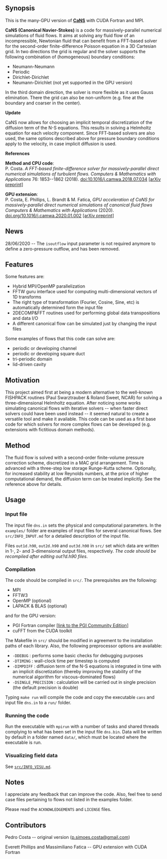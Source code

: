 ## Synopsis

This is the many-GPU version of [**CaNS**](https://github.com/maxcuda/CaNS) with CUDA Fortran and MPI.

**CaNS (Canonical Navier-Stokes)** is a code for massively-parallel numerical simulations of fluid flows. It aims at solving any fluid flow of an incompressible, Newtonian fluid that can benefit from a FFT-based solver for the second-order finite-difference Poisson equation in a 3D Cartesian grid. In two directions the grid is regular and the solver supports the following combination of (homogeneous) boundary conditions:

 * Neumann-Neumann
 * Periodic
 * Dirichlet-Dirichlet
 * Neumann-Dirichlet (not yet supported in the GPU version)

In the third domain direction, the solver is more flexible as it uses Gauss elimination. There the grid can also be non-uniform (e.g. fine at the boundary and coarser in the center).

**Update**

CaNS now allows for choosing an implicit temporal discretization of the diffusion term of the N-S equations. This results in solving a Helmholtz equation for each velocity component. Since FFT-based solvers are also used, the same options described above for pressure boundary conditions apply to the velocity, in case implicit diffusion is used.

**References**

**Method and CPU code**:  
P. Costa. *A FFT-based finite-difference solver for massively-parallel direct numerical simulations of turbulent flows.* *Computers & Mathematics with Applications* 76: 1853--1862 (2018). [doi:10.1016/j.camwa.2018.07.034](https://doi.org/10.1016/j.camwa.2018.07.034) [[arXiv preprint]](https://arxiv.org/abs/1802.10323)

**GPU extension**:  
P. Costa, E. Phillips, L. Brandt & M. Fatica, *GPU acceleration of CaNS for massively-parallel direct numerical simulations of canonical fluid flows* *Computers & Mathematics with Applications* (2020). [doi.org/10.1016/j.camwa.2020.01.002](https://doi.org/10.1016/j.camwa.2020.01.002) [[arXiv preprint]](https://arxiv.org/abs/2001.05234)

## News

28/06/2020 -- The `isoutflow` input parameter is not required anymore to define a zero-pressure outflow, and has been removed.

## Features

Some features are:

 * Hybrid MPI/OpenMP parallelization
 * FFTW guru interface used for computing multi-dimensional vectors of 1D transforms
 * The right type of transformation (Fourier, Cosine, Sine, etc) is automatically determined form the input file
 * 2DECOMP&FFT routines used for performing global data transpositions and data I/O
 * A different canonical flow can be simulated just by changing the input files

Some examples of flows that this code can solve are:

 * periodic or developing channel
 * periodic or developing square duct
 * tri-periodic domain
 * lid-driven cavity

## Motivation

This project aimed first at being a modern alternative to the well-known FISHPACK routines (Paul Swarztrauber & Roland Sweet, NCAR) for solving a three-dimensional Helmholtz equation. After noticing some works simulating canonical flows with iterative solvers -- when faster direct solvers could have been used instead -- it seemed natural to create a versatile tool and make it available. This code can be used as a first base code for which solvers for more complex flows can be developed (e.g. extensions with fictitious domain methods).

## Method

The fluid flow is solved with a second-order finite-volume pressure correction scheme, discretized in a MAC grid arrangement. Time is advanced with a three-step low storage Runge-Kutta scheme. Optionally, for increased stability at low Reynolds numbers, at the price of higher computational demand, the diffusion term can be treated implicitly. See the reference above for details.

## Usage

### Input file

The input file `dns.in` sets the physical and computational parameters. In the `examples/` folder are examples of input files for several canonical flows. See `src/INFO_INPUT.md` for a detailed description of the input file.

Files `out1d.h90`, `out2d.h90` and `out3d.h90` in `src/` set which data are written in 1-, 2- and 3-dimensional output files, respectively. *The code should be recompiled after editing out?d.h90 files*.

### Compilation

The code should be compiled in `src/`. The prerequisites are the following:

 * MPI
 * FFTW3
 * OpenMP (optional)
 * LAPACK & BLAS (optional)

and for the GPU version:
 * PGI Fortran compiler [[link to the PGI Community Edition]](https://www.pgroup.com/products/community.htm)
 * cuFFT from the CUDA toolkit

The Makefile in `src/` should be modified in agreement to the installation paths of each library. Also, the following preprocessor options are available:

 * `-DDEBUG`            : performs some basic checks for debugging purposes
 * `-DTIMING`           : wall-clock time per timestep is computed
 * `-DIMPDIFF`          : diffusion term of the N-S equations is integrated in time with an implicit discretization (thereby improving the stability of the numerical algorithm for viscous-dominated flows)
 * `-DSINGLE_PRECISION` : calculation will be carried out in single precision (the default precision is double)

Typing `make run` will compile the code and copy the executable `cans` and input file `dns.in` to a `run/` folder.

### Running the code

Run the executable with `mpirun` with a number of tasks and shared threads complying to what has been set in the input file `dns.bin`. Data will be written by default in a folder named `data/`, which must be located where the executable is run.

### Visualizing field data

See [`src/INFO_VISU.md`](src/INFO_VISU.md).

## Notes

I appreciate any feedback that can improve the code. Also, feel free to send case files pertaining to flows not listed in the examples folder.

Please read the `ACKNOWLEDGEMENTS` and `LICENSE` files.

## Contributors

Pedro Costa -- original version (p.simoes.costa@gmail.com)

Everett Phillips and Massimiliano Fatica -- GPU extension with CUDA Fortran

